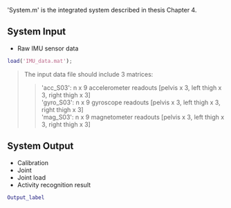 'System.m' is the integrated system described in thesis Chapter 4.
## System Input
* Raw IMU sensor data 
```matlab
load('IMU_data.mat');
```
> The input data file should include 3 matrices: 
  >> 'acc_S03': n x 9 accelerometer readouts [pelvis x 3, left thigh x 3, right thigh x 3]  
  >> 'gyro_S03': n x 9 gyroscope readouts [pelvis x 3, left thigh x 3, right thigh x 3]  
  >> 'mag_S03': n x 9 magnetometer readouts [pelvis x 3, left thigh x 3, right thigh x 3]   
 
## System Output
* Calibration 
* Joint 
* Joint load
* Activity recognition result  
```matlab
Output_label
```
